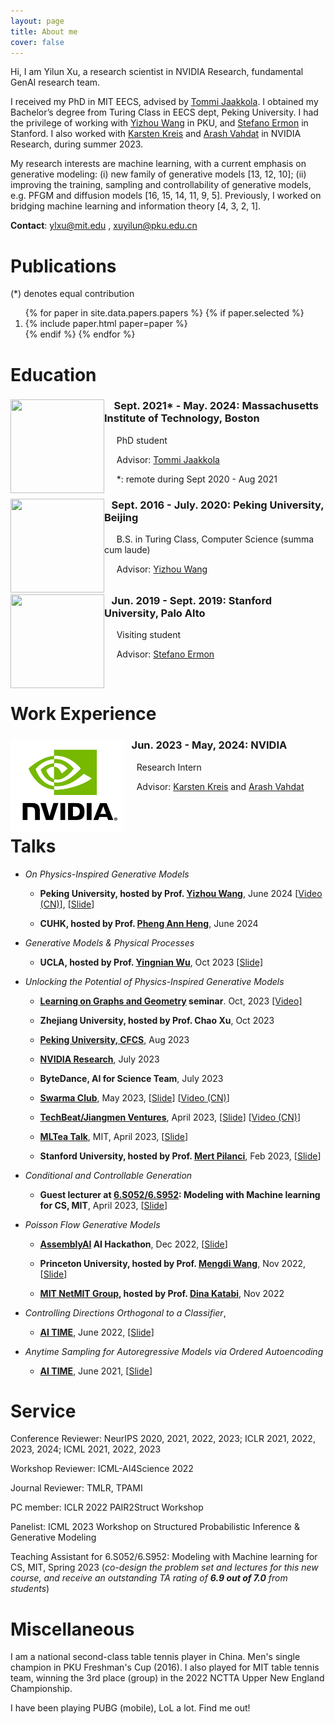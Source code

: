 ```yaml
---
layout: page
title: About me 
cover: false
---
```


Hi, I am Yilun Xu, a research scientist in NVIDIA Research, fundamental GenAI research team.

I received my PhD in MIT EECS, advised by [Tommi Jaakkola](https://people.csail.mit.edu/tommi/tommi.html). I obtained my Bachelor’s degree from Turing Class in EECS dept, Peking University. I had the privilege of working with [Yizhou Wang](http://cfcs.pku.edu.cn/faculty/adjunct/wangyizhou/index.htm) in PKU, and [Stefano Ermon](https://cs.stanford.edu/~ermon/) in Stanford. I also worked with [Karsten Kreis](https://karstenkreis.github.io) and [Arash Vahdat](http://latentspace.cc) in NVIDIA Research, during summer 2023. 
 
My research interests are machine learning, with a current emphasis on generative modeling: (i) new family of generative models [13, 12, 10]; (ii) improving the training, sampling and controllability of generative models, e.g. PFGM and diffusion models [16, 15, 14, 11, 9, 5]. Previously, I worked on bridging machine learning and information theory [4, 3, 2, 1].



**Contact**: ylxu@mit.edu , xuyilun@pku.edu.cn

# Publications 
(*) denotes equal contribution

<ol reversed>
{% for paper in site.data.papers.papers %}
  {% if paper.selected %}
  <li>
  {% include paper.html paper=paper %}
  </li>
  {% endif %}
{% endfor %}
</ol>



# Education

<div style="clear: both;">
  <div style="float: left; margin-right 1em;">
    <img src="/assets/img/mit.png" alt="" width="150" height="150">
  </div>
  <div>
    <h3>&nbsp;&nbsp;&nbsp; Sept. 2021* - May. 2024: Massachusetts Institute of Technology, Boston</h3>
    <p>&nbsp;&nbsp;&nbsp;&nbsp;&nbsp;PhD student</p>
    <p> &nbsp;&nbsp;&nbsp;&nbsp; Advisor: <a href="https://people.csail.mit.edu/tommi/tommi.html">Tommi Jaakkola</a> </p>
    <p>      &nbsp;&nbsp;&nbsp;&nbsp; *: remote during Sept 2020 - Aug 2021</p>
  </div>
</div>

<div style="clear: both;">
  <div style="float: left; margin-right 1em;">
    <img src="/assets/img/pku.png" alt="" width="150" height="150">
  </div>
  <div>
    <h3>&nbsp;&nbsp;&nbsp;Sept. 2016 - July. 2020: Peking University, Beijing</h3>
    <p>&nbsp;&nbsp;&nbsp;&nbsp;&nbsp;B.S. in Turing Class, Computer Science (summa cum laude)</p>
    <p> &nbsp;&nbsp;&nbsp;&nbsp;&nbsp;Advisor: <a href="http://cfcs.pku.edu.cn/faculty/adjunct/wangyizhou/index.htm">Yizhou Wang</a> </p>
  </div>
</div>

<div style="clear: both;">
  <div style="float: left; margin-right 1em;">
    <img src="/assets/img/stanford.png" alt="" width="150" height="150">
  </div>
  <div>
    <h3>&nbsp;&nbsp;&nbsp;Jun. 2019 - Sept. 2019: Stanford University, Palo Alto</h3>
    <p>&nbsp;&nbsp;&nbsp;&nbsp;&nbsp;Visiting student</p>
    <p> &nbsp;&nbsp;&nbsp;&nbsp;&nbsp;Advisor: <a href="https://cs.stanford.edu/~ermon/">Stefano Ermon</a> </p>
  </div>
</div>
<br/>

# Work Experience 

<div style="clear: both;">
  <div style="float: left; margin-right 1em;">
    <img src="/assets/img/nvidia.png" alt="" width="182" height="150">
  </div>
  <div>
    <h3>&nbsp;&nbsp;&nbsp;Jun. 2023 - May, 2024: NVIDIA </h3>
    <p>&nbsp;&nbsp;&nbsp;&nbsp;&nbsp;Research Intern </p>
    <p> &nbsp;&nbsp;&nbsp;&nbsp;&nbsp;Advisor: <a href="https://karstenkreis.github.io">Karsten Kreis</a> and <a href="http://latentspace.cc">Arash Vahdat</a> </p>
  </div>
</div>
<br/>

# Talks

- *On Physics-Inspired Generative Models*
  - **Peking University, hosted by Prof. [Yizhou Wang](http://cfcs.pku.edu.cn/faculty/adjunct/wangyizhou/index.htm)**, June 2024 [[Video (CN)](https://www.bilibili.com/video/BV1e6421f7kY/?spm_id_from=333.337.search-card.all.click)], [[Slide](https://www.dropbox.com/scl/fi/qed49r04bejmhlws22j1j/phd_defense.pptx?rlkey=8kw9owov91qi49zjrr2ulimok&st=lfeaq85o&dl=0)]
  
  - **CUHK, hosted by Prof. [Pheng Ann Heng](https://www.cse.cuhk.edu.hk/~pheng/)**, June 2024

- *Generative Models & Physical Processes*
  - **UCLA, hosted by Prof. [Yingnian Wu](http://www.stat.ucla.edu/~ywu/me.html)**, Oct 2023 [[Slide]](https://www.dropbox.com/scl/fi/f91h30eevegprnjmu9dsa/talk.key?rlkey=g3owuav0sgfh910q38go2buk3&dl=0)

- *Unlocking the Potential of Physics-Inspired Generative Models*
  - **[Learning on Graphs and Geometry](https://m2d2.io/talks/logg/about/) seminar**. Oct, 2023 [[Video]](https://www.youtube.com/watch?v=VFXKMlcl7QA)
  - **Zhejiang University, hosted by Prof. Chao Xu**, Oct 2023 

  - **[Peking University, CFCS](https://cfcs.pku.edu.cn/english/)**, Aug 2023

  - **[NVIDIA Research](https://www.nvidia.com/en-us/research/)**, July 2023

  - **ByteDance, AI for Science Team**, July 2023

  - **[Swarma Club](https://swarma.org)**, May 2023, [[Slide](https://www.dropbox.com/s/0cgacob54vw7boe/jizhi_5_13_22.pptx?dl=0)]  [[Video (CN)](https://www.bilibili.com/video/BV17g4y1V7wY/?spm_id_from=333.337.search-card.all.click)]

  - **[TechBeat/Jiangmen Ventures](https://www.techbeat.net)**, April 2023, [[Slide](https://www.dropbox.com/s/0cgacob54vw7boe/jizhi_5_13_22.pptx?dl=0)] [[Video (CN)](https://www.bilibili.com/video/BV1HV4y167q1/?spm_id_from=333.337.search-card.all.click)]

  - **[MLTea Talk](https://mlxmit.mit.edu/ml-tea-talks)**, MIT, April 2023, [[Slide](https://www.dropbox.com/s/0cgacob54vw7boe/jizhi_5_13_22.pptx?dl=0)]
  - **Stanford University, hosted by Prof. [Mert Pilanci](https://web.stanford.edu/~pilanci/)**, Feb 2023, [[Slide](https://www.dropbox.com/scl/fi/6p0av7cak0yp59g0zt32z/Mert_group.pptx?dl=0&rlkey=ix5smfxcio8snzbck2odpod5q)]

- *Conditional and Controllable Generation*  
  - **Guest lecturer at [6.S052/6.S952](https://www.eecs.mit.edu/academics/subject-updates/subject-updates-spring-2023/): Modeling with Machine learning for CS, MIT**, April 2023, [[Slide](https://www.dropbox.com/s/5vgzmmkc59846uu/lecture9.key?dl=0)]

- *Poisson Flow Generative Models*
  - **[AssemblyAI](https://www.assemblyai.com) AI Hackathon**, Dec 2022, [[Slide](https://www.dropbox.com/scl/fi/kf4xei8mahx8uwuxdzxaj/assembly-ai.pptx?dl=0&rlkey=cjuuayvv672nk9t7vy1jgf8gc)]

  - **Princeton University, hosted by Prof. [Mengdi Wang](https://mwang.princeton.edu)**, Nov 2022, [[Slide](https://www.dropbox.com/scl/fi/wn13m59v28ts5heolr0qv/mengdi_group.pptx?dl=0&rlkey=7sxw47b6i0jdvroisg586o92s)]

  - **[MIT NetMIT Group](http://groups.csail.mit.edu/netmit/wordpress/), hosted by Prof. [Dina Katabi](https://people.csail.mit.edu/dina/)**,
  Nov 2022 

- *Controlling Directions Orthogonal to a Classifier*,
  - **[AI TIME](http://aitime.cn/)**, June 2022, [[Slide]](https://www.dropbox.com/scl/fi/txtz6pwr6xfarg3fetpzb/orthogonal_classifier_ai_times.pptx?dl=0&rlkey=n3p1nxeq8sso0jui9r3xraggh)
- *Anytime Sampling for Autoregressive Models via Ordered Autoencoding*
  - **[AI TIME](http://aitime.cn/)**, June 2021, [[Slide](https://www.dropbox.com/scl/fi/m4ulvedtz2e7stnxgydcw/anytime_paper_aitimes.pptx?dl=0&rlkey=7ls7dfcgpq3s64rgkgxarvzld)]


# Service 

Conference Reviewer: NeurIPS 2020, 2021, 2022, 2023; ICLR 2021, 2022, 2023, 2024; ICML 2021, 2022, 2023

Workshop Reviewer: ICML-AI4Science 2022

Journal Reviewer: TMLR, TPAMI

PC member: ICLR 2022 PAIR2Struct Workshop

Panelist: ICML 2023 Workshop on Structured Probabilistic Inference & Generative Modeling

Teaching Assistant for 6.S052/6.S952: Modeling with Machine learning for CS, MIT, Spring 2023 (*co-design the problem set and lectures for this new course, and receive an outstanding TA rating of **6.9 out of 7.0** from students*)

# Miscellaneous

I am a national second-class table tennis player in China. Men's single champion in PKU Freshman's Cup (2016). I also played for MIT table tennis team, winning the 3rd place (group) in the 2022 NCTTA Upper New England Championship. 

I have been playing PUBG (mobile), LoL a lot. Find me out! 
